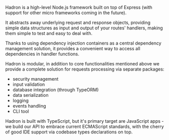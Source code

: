 Hadron is a high-level Node.js framework built on top of Express (with support for other micro frameworks coming in the future).

It abstracts away underlying request and response objects, providing simple data structures as input and output of your routes' handlers, making them simple to test and easy to deal with.

Thanks to using dependency injection containers as a central dependency management solution, it provides a convenient way to access all dependencies in handler functions.

Hadron is modular, in addition to core functionalities mentioned above we provide a complete solution for requests processing via separate packages:

- security management
- input validation
- database integration (through TypeORM)
- data serialization
- logging
- events handling
- CLI tool

Hadron is built with TypeScript, but it's primary target are JavaScript apps - we build our API to embrace current ECMAScript standards, with the cherry of good IDE support via codebase types declarations on top.
